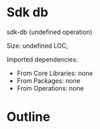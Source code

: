 # Sdk db

sdk-db (undefined operation)

Size: undefined LOC, 
 
Imported dependencies:

- From Core Libraries: none
- From Packages: none
- From Operations: none

# Outline

